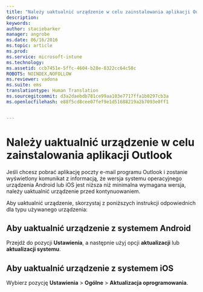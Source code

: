 ```yaml
---
title: "Należy uaktualnić urządzenie w celu zainstalowania aplikacji Outlook | Microsoft Intune"
description: 
keywords: 
author: staciebarker
manager: angrobe
ms.date: 06/16/2016
ms.topic: article
ms.prod: 
ms.service: microsoft-intune
ms.technology: 
ms.assetid: ccb7451e-5ffc-4604-b28e-8322cc64c58c
ROBOTS: NOINDEX,NOFOLLOW
ms.reviewer: vadona
ms.suite: ems
translationtype: Human Translation
ms.sourcegitcommit: d3a2daebdb781ce99aa103e7717ffa1b0297cb3a
ms.openlocfilehash: e88f5cd8cee07fef9e1d51688219a2b7093e0ff1


---
```


# Należy uaktualnić urządzenie w celu zainstalowania aplikacji Outlook

Jeśli chcesz pobrać aplikację poczty e-mail programu Outlook i zostanie wyświetlony komunikat z informacją, że wersja systemu operacyjnego urządzenia Android lub iOS jest niższa niż minimalna wymagana wersja, należy uaktualnić urządzenie przed kontynuowaniem.

Aby uaktualnić urządzenie, skorzystaj z poniższych instrukcji odpowiednich dla typu używanego urządzenia:

## Aby uaktualnić urządzenie z systemem Android
Przejdź do pozycji **Ustawienia**, a następnie użyj opcji **aktualizacji** lub **aktualizacji systemu**.

## Aby uaktualnić urządzenie z systemem iOS
Wybierz pozycję **Ustawienia** &gt; **Ogólne** &gt; **Aktualizacja oprogramowania**.



<!--HONumber=Aug16_HO4-->


